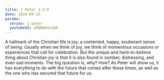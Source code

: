 ```yaml
---
title: 1 Peter 1:3-9
date: 2024-09-15
params:
  series: 1-peter
  youtubeId: wRQNmK4n1AA
---
```


A hallmark of the Christian life is joy; a contented, happy, exuberant sense of being. Usually when we think of joy, we think of momentous occasions or experiences that call for celebration. But the unique and hard-to-believe thing about Christian joy is that it is also found in somber, distressing, and even sad moments. The big question is, why? How? As Peter will show us, it has everything to do with the future that comes after those times, as well as the one who has secured that future for us.
